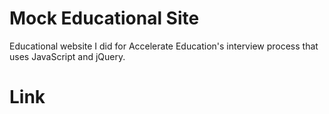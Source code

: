 # Mock Educational Site
Educational website I did for Accelerate Education's interview process that uses JavaScript and jQuery.

# Link
